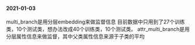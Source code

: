 #### 2021-01-03
multi_branch是用分层embedding来做监督信息
	目前数据中只用到了27个训练类，10个测试类，想办法改成40个训练类，10个测试类。
attr_multi_branch是用分层属性信息来做监督，其中父类属性信息来源于子类的平均
